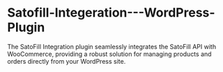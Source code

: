 # Satofill-Integeration---WordPress-Plugin
The SatoFill Integration plugin seamlessly integrates the SatoFill API with WooCommerce, providing a robust solution for managing products and orders directly from your WordPress site.
